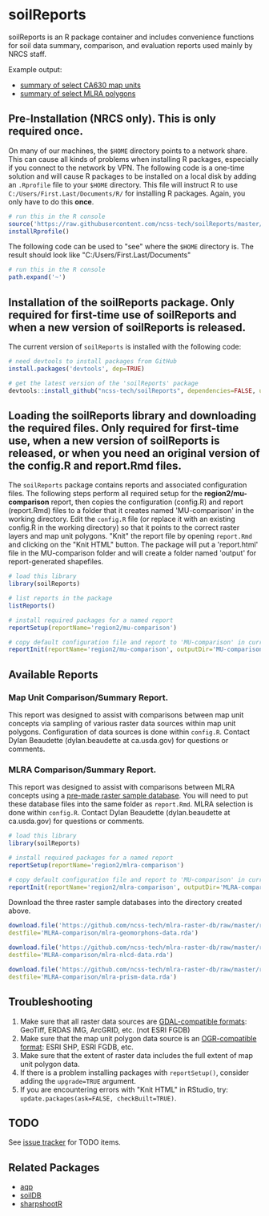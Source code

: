 
# soilReports

soilReports is an R package container and includes convenience functions for soil data summary, comparison, and evaluation reports used mainly by NRCS staff.

Example output:
  
  * [summary of select CA630 map units](http://ncss-tech.github.io/example-reports/mu-comparison/CA630-mu-comparison.html)
  * [summary of select MLRA polygons](http://ncss-tech.github.io/example-reports/mu-comparison/MLRA-comparison-report.html)

## Pre-Installation (NRCS only). This is only required once.

On many of our machines, the `$HOME` directory points to a network share. This can cause all kinds of problems when installing R packages, especially if you connect to the network by VPN. The following code is a one-time solution and will cause R packages to be installed on a local disk by adding an `.Rprofile` file to your `$HOME` directory. This file will instruct R to use `C:/Users/First.Last/Documents/R/` for installing R packages. Again, you only have to do this **once**.

```r
# run this in the R console
source('https://raw.githubusercontent.com/ncss-tech/soilReports/master/R/installRprofile.R')
installRprofile()
```

The following code can be used to "see" where the `$HOME` directory is. The result should look like "C:/Users/First.Last/Documents"
```r
# run this in the R console
path.expand('~')
```

## Installation of the soilReports package.  Only required for first-time use of soilReports and when a new version of soilReports is released.

The current version of `soilReports` is installed with the following code:
```r
# need devtools to install packages from GitHub
install.packages('devtools', dep=TRUE)

# get the latest version of the 'soilReports' package
devtools::install_github("ncss-tech/soilReports", dependencies=FALSE, upgrade_dependencies=FALSE)
```

## Loading the soilReports library and downloading the required files.  Only required for first-time use, when a new version of soilReports is released, or when you need an original version of the config.R and report.Rmd files. 

The `soilReports` package contains reports and associated configuration files. The following steps perform all required setup for the **region2/mu-comparison** report, then copies the configuration (config.R) and report (report.Rmd) files to a folder that it creates named 'MU-comparison' in the working directory. Edit the `config.R` file (or replace it with an existing config.R in the working directory) so that it points to the correct raster layers and map unit polygons. "Knit" the report file by opening `report.Rmd` and clicking on the "Knit HTML" button. The package will put a 'report.html' file in the MU-comparison folder and will create a folder named 'output' for report-generated shapefiles.

```r
# load this library
library(soilReports)

# list reports in the package
listReports()

# install required packages for a named report
reportSetup(reportName='region2/mu-comparison')

# copy default configuration file and report to 'MU-comparison' in current working directory
reportInit(reportName='region2/mu-comparison', outputDir='MU-comparison')
```

## Available Reports

### Map Unit Comparison/Summary Report.

This report was designed to assist with comparisons between map unit concepts via sampling of various raster data sources within map unit polygons. Configuration of data sources is done within `config.R`. Contact Dylan Beaudette (dylan.beaudette at ca.usda.gov) for questions or comments.

### MLRA Comparison/Summary Report.

This report was designed to assist with comparisons between MLRA concepts using a [pre-made raster sample database](https://github.com/ncss-tech/mlra-raster-db). You will need to put these database files into the same folder as `report.Rmd`. MLRA selection is done within `config.R`. Contact Dylan Beaudette (dylan.beaudette at ca.usda.gov) for questions or comments.

```r
# load this library
library(soilReports)

# install required packages for a named report
reportSetup(reportName='region2/mlra-comparison')

# copy default configuration file and report to 'MU-comparison' in current working directory
reportInit(reportName='region2/mlra-comparison', outputDir='MLRA-comparison')
```

Download the three raster sample databases into the directory created above.
```r
download.file('https://github.com/ncss-tech/mlra-raster-db/raw/master/rda-files/mlra-geomorphons-data.rda', 
destfile='MLRA-comparison/mlra-geomorphons-data.rda')

download.file('https://github.com/ncss-tech/mlra-raster-db/raw/master/rda-files/mlra-nlcd-data.rda', 
destfile='MLRA-comparison/mlra-nlcd-data.rda')

download.file('https://github.com/ncss-tech/mlra-raster-db/raw/master/rda-files/mlra-prism-data.rda', 
destfile='MLRA-comparison/mlra-prism-data.rda')
```

## Troubleshooting
 1. Make sure that all raster data sources are [GDAL-compatible formats](http://www.gdal.org/formats_list.html): GeoTiff, ERDAS IMG, ArcGRID, etc. (not ESRI FGDB)
 2. Make sure that the map unit polygon data source is an [OGR-compatible format](http://www.gdal.org/ogr_formats.html): ESRI SHP, ESRI FGDB, etc.
 3. Make sure that the extent of raster data includes the full extent of map unit polygon data.
 4. If there is a problem installing packages with `reportSetup()`, consider adding the `upgrade=TRUE` argument.
 5. If you are encountering errors with "Knit HTML" in RStudio, try: `update.packages(ask=FALSE, checkBuilt=TRUE)`.

## TODO
See [issue tracker](https://github.com/ncss-tech/soilReports/issues) for TODO items.

  

## Related Packages
 * [aqp](https://github.com/ncss-tech/aqp)
 * [soilDB](https://github.com/ncss-tech/soilDB)
 * [sharpshootR](https://github.com/ncss-tech/sharpshootR)
 
